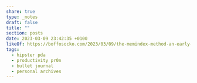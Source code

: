 ```yaml
---
share: true
type: _notes
draft: false
title: ""
section: posts
date: 2023-03-09 23:42:35 +0100
likeOf: https://boffosocko.com/2023/03/09/the-memindex-method-an-early-precursor-of-the-memex-hipster-pda-43-folders-gtd-basb-and-bullet-journal-systems/
tags:
  - hipster pda
  - productivity pr0n
  - bullet journal
  - personal archives
---
```


